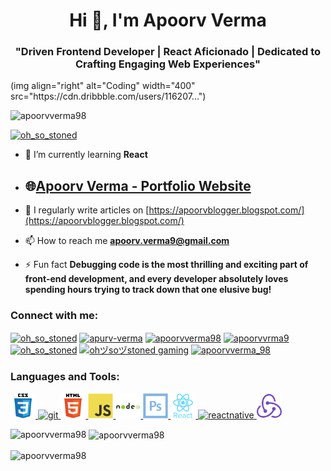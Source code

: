 <h1 align="center">Hi 👋, I'm Apoorv Verma</h1>
<h3 align="center">"Driven Frontend Developer | React Aficionado | Dedicated to Crafting Engaging Web Experiences"</h3>
(img align="right" alt="Coding" width="400" src="https://cdn.dribbble.com/users/116207...")
<p align="left"> <img src="https://komarev.com/ghpvc/?username=apoorvverma98&label=Profile%20views&color=0e75b6&style=flat" alt="apoorvverma98" /> </p>

<p align="left"> <a href="https://twitter.com/oh_so_stoned" target="blank"><img src="https://img.shields.io/twitter/follow/oh_so_stoned?logo=twitter&style=for-the-badge" alt="oh_so_stoned" /></a> </p>

- 🌱 I’m currently learning **React**

- ## 🌐[Apoorv Verma - Portfolio Website](https://apoorv-verma-portfolio.vercel.app/)

- 📝 I regularly write articles on [https://apoorvblogger.blogspot.com/](https://apoorvblogger.blogspot.com/)

- 📫 How to reach me **apoorv.verma9@gmail.com**

- ⚡ Fun fact **Debugging code is the most thrilling and exciting part of front-end development, and every developer absolutely loves spending hours trying to track down that one elusive bug!**

<h3 align="left">Connect with me:</h3>
<p align="left">
<a href="https://twitter.com/oh_so_stoned" target="blank"><img align="center" src="https://raw.githubusercontent.com/rahuldkjain/github-profile-readme-generator/master/src/images/icons/Social/twitter.svg" alt="oh_so_stoned" height="30" width="40" /></a>
<a href="https://linkedin.com/in/apurv-verma" target="blank"><img align="center" src="https://raw.githubusercontent.com/rahuldkjain/github-profile-readme-generator/master/src/images/icons/Social/linked-in-alt.svg" alt="apurv-verma" height="30" width="40" /></a>
<a href="https://codesandbox.com/apoorvverma98" target="blank"><img align="center" src="https://raw.githubusercontent.com/rahuldkjain/github-profile-readme-generator/master/src/images/icons/Social/codesandbox.svg" alt="apoorvverma98" height="30" width="40" /></a>
<a href="https://fb.com/apoorvvrma9" target="blank"><img align="center" src="https://raw.githubusercontent.com/rahuldkjain/github-profile-readme-generator/master/src/images/icons/Social/facebook.svg" alt="apoorvvrma9" height="30" width="40" /></a>
<a href="https://instagram.com/oh_so_stoned" target="blank"><img align="center" src="https://raw.githubusercontent.com/rahuldkjain/github-profile-readme-generator/master/src/images/icons/Social/instagram.svg" alt="oh_so_stoned" height="30" width="40" /></a>
<a href="https://www.youtube.com/c/ohヅsoヅstoned gaming" target="blank"><img align="center" src="https://raw.githubusercontent.com/rahuldkjain/github-profile-readme-generator/master/src/images/icons/Social/youtube.svg" alt="ohヅsoヅstoned gaming" height="30" width="40" /></a>
<a href="https://www.leetcode.com/apoorvverma_98" target="blank"><img align="center" src="https://raw.githubusercontent.com/rahuldkjain/github-profile-readme-generator/master/src/images/icons/Social/leet-code.svg" alt="apoorvverma_98" height="30" width="40" /></a>
</p>

<h3 align="left">Languages and Tools:</h3>
<p align="left"> <a href="https://www.w3schools.com/css/" target="_blank" rel="noreferrer"> <img src="https://raw.githubusercontent.com/devicons/devicon/master/icons/css3/css3-original-wordmark.svg" alt="css3" width="40" height="40"/> </a> <a href="https://git-scm.com/" target="_blank" rel="noreferrer"> <img src="https://www.vectorlogo.zone/logos/git-scm/git-scm-icon.svg" alt="git" width="40" height="40"/> </a> <a href="https://www.w3.org/html/" target="_blank" rel="noreferrer"> <img src="https://raw.githubusercontent.com/devicons/devicon/master/icons/html5/html5-original-wordmark.svg" alt="html5" width="40" height="40"/> </a> <a href="https://developer.mozilla.org/en-US/docs/Web/JavaScript" target="_blank" rel="noreferrer"> <img src="https://raw.githubusercontent.com/devicons/devicon/master/icons/javascript/javascript-original.svg" alt="javascript" width="40" height="40"/> </a> <a href="https://nodejs.org" target="_blank" rel="noreferrer"> <img src="https://raw.githubusercontent.com/devicons/devicon/master/icons/nodejs/nodejs-original-wordmark.svg" alt="nodejs" width="40" height="40"/> </a> <a href="https://www.photoshop.com/en" target="_blank" rel="noreferrer"> <img src="https://raw.githubusercontent.com/devicons/devicon/master/icons/photoshop/photoshop-line.svg" alt="photoshop" width="40" height="40"/> </a> <a href="https://reactjs.org/" target="_blank" rel="noreferrer"> <img src="https://raw.githubusercontent.com/devicons/devicon/master/icons/react/react-original-wordmark.svg" alt="react" width="40" height="40"/> </a> <a href="https://reactnative.dev/" target="_blank" rel="noreferrer"> <img src="https://reactnative.dev/img/header_logo.svg" alt="reactnative" width="40" height="40"/> </a> <a href="https://redux.js.org" target="_blank" rel="noreferrer"> <img src="https://raw.githubusercontent.com/devicons/devicon/master/icons/redux/redux-original.svg" alt="redux" width="40" height="40"/> </a> </p>

<p><img align="left" src="https://github-readme-stats.vercel.app/api/top-langs?username=apoorvverma98&show_icons=true&locale=en&layout=compact" alt="apoorvverma98" /></p>

<p>&nbsp;<img align="center" src="https://github-readme-stats.vercel.app/api?username=apoorvverma98&show_icons=true&locale=en" alt="apoorvverma98" /></p>

<p><img align="center" src="https://github-readme-streak-stats.herokuapp.com/?user=apoorvverma98&" alt="apoorvverma98" /></p>
